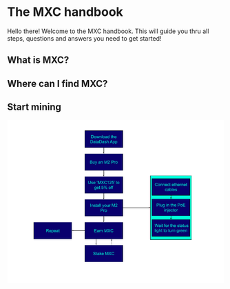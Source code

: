 # The MXC handbook

Hello there! Welcome to the MXC handbook.
This will guide you thru all steps, questions and answers you need to get started!


## What is MXC?











## Where can I find MXC?







## Start mining

![MXC](../../Assets/Made/MXC_earningv2.png)